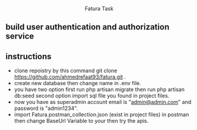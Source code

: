 <p align="center">Fatura Task</p>

## build user authentication and authorization service

## instructions
- clone repoistry by this command git clone https://github.com/ahmedrefaat93/fatura.git .
- create new database then change name in .env file.
- you have two option  first run php artisan migrate then run php artisan db:seed second option import sql file you found in project files.
- now you have as superadmin account email is "admin@admin.com" and password is "admin1234".
- import Fatura.postman_collection.json (exist in project files) in postman then change BaseUrl Variable to your then try the apis.
